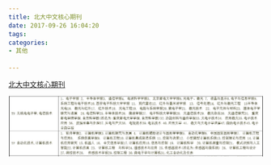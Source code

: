 ```yaml
---
title: 北大中文核心期刊
date: 2017-09-26 16:04:20
tags:
categories:
- 其他

---
```


[北大中文核心期刊](http://www.seek68.cn/bdhxqkml2014.htm)

![计算机核心期刊](北大中文核心期刊/hexin.JPG)
